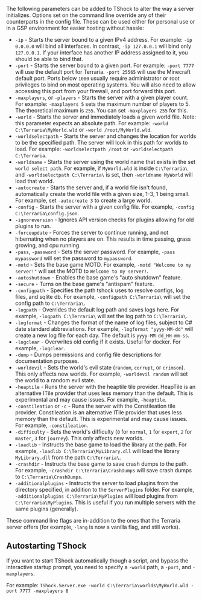 The following parameters can be added to TShock to alter the way a server initializes. Options set on the command line override any of their counterparts in the config file. These can be used either for personal use or in a GSP environment for easier hosting without hassle:

* `-ip` - Starts the server bound to a given IPv4 address. For example: `-ip 0.0.0.0` will bind all interfaces. In contrast, `-ip 127.0.0.1` will bind only `127.0.0.1`. If your interface has another IP address assigned to it, you should be able to bind that.
* `-port` - Starts the server bound to a given port. For example: `-port 7777` will use the default port for Terraria. `-port 25565` will use the Minecraft default port. Ports below `1000` usually require administrator or root privileges to bind on most operating systems. You will also need to allow accessing this port from your firewall, and port forward this port.
* `-maxplayers`, or `-players` - Starts the server with a given player count. For example: `-maxplayers 5` sets the maximum number of players to 5. The theoretical maximum is `255`. You can set `-maxplayers 255` for this.
* `-world` - Starts the server and immediately loads a given world file. Note: this parameter expects an absolute path. For example: `-world C:\Terraria\MyWorld.wld` or `-world /root/MyWorld.wld`.
* `-worldselectpath` - Starts the server and changes the location for worlds to be the specified path. The server will look in this path for worlds to load. For example: `-worldselectpath /root` or `-worldselectpath C:\Terraria`.
* `-worldname` - Starts the server using the world name that exists in the set `world select path`. For example, if `MyWorld.wld` is inside `C:\Terraria\` and `-worldselectpath C:\Terraria\` is set, then `-worldname MyWorld` will load that world.
* `-autocreate` - Starts the server and, if a world file isn't found, automatically create the world file with a given size, 1-3, 1 being small. For example, set `-autocreate 3` to create a large world.
* `-config` - Starts the server with a given config file. For example, `-config C:\Terraria\config.json`.
* `-ignoreversion` - Ignores API version checks for plugins allowing for old plugins to run.
* `-forceupdate` - Forces the server to continue running, and not hibernating when no players are on. This results in time passing, grass growing, and cpu running.
* `-pass`, `-password` - Sets the server password. For example, `-pass mypassword` will set the password to `mypassword`.
* `-motd` - Sets the base game MOTD. For example, `-motd "Welcome to my server!"` will set the MOTD to `Welcome to my server!`.
* `-autoshutdown` - Enables the base game's "auto shutdown" feature.
* `-secure` - Turns on the base game's "antispam" feature.
* `-configpath` - Specifies the path tshock uses to resolve configs, log files, and sqlite db. For example, `-configpath C:\Terraria\` will set the config path to `C:\Terraria\`.
* `-logpath` - Overrides the default log path and saves logs here. For example, `-logpath C:\Terraria\` will set the log path to `C:\Terraria\`.
* `-logformat` - Changes the format of the name of log files, subject to C# date standard abbreviations. For example, `-logformat "yyyy-MM-dd"` will create a new log file for each day. The default is `yyyy-MM-dd_HH-mm-ss`.
* `-logclear` - Overwrites old config if it exists. Useful for docker. For example, `-logclear`.
* `-dump` - Dumps permissions and config file descriptions for documentation purposes.
* `-worldevil` - Sets the world's evil state (`random`, `corrupt`, or `crimson`). This only affects new worlds. For example, `-worldevil random` will set the world to a random evil state.
* `-heaptile` - Runs the server with the heaptile tile provider. HeapTile is an alternative ITile provider that uses less memory than the default. This is experimental and may cause issues. For example, `-heaptile`.
* `-constileation` or `-c` - Runs the server with the Constileation tile provider. Constileation is an alternative ITile provider that uses less memory than the default. This is experimental and may cause issues. For example, `-constileation`.
* `-difficulty` - Sets the world's difficulty (`0` for `normal`, `1` for `expert`, `2` for `master`, `3` for `journey`). This only affects new worlds.
* `-loadlib` - Instructs the base game to load the library at the path. For example, `-loadlib C:\Terraria\MyLibrary.dll` will load the library `MyLibrary.dll` from the path `C:\Terraria\`.
* `-crashdir` - Instructs the base game to save crash dumps to the path. For example, `-crashdir C:\Terraria\CrashDumps` will save crash dumps to `C:\Terraria\CrashDumps`.
* `-additionalplugins` - Instructs the server to load plugins from the directory specified, in addition to the `ServerPlugins` folder. For example, `-additionalplugins C:\Terraria\MyPlugins` will load plugins from `C:\Terraria\MyPlugins`. This is useful if you run multiple servers with the same plugins (generally).

These command line flags are in-addition to the ones that the Terraria server offers (for example, `-lang` is now a vanilla flag, and still works).

## Autostarting TShock

If you want to start TShock automatically though a script, and bypass the interactive startup prompt, you need to specify a `-world` path, a `-port`, and `-maxplayers`.

For example: `TShock.Server.exe -world C:\Terraria\worlds\MyWorld.wld -port 7777 -maxplayers 8`
